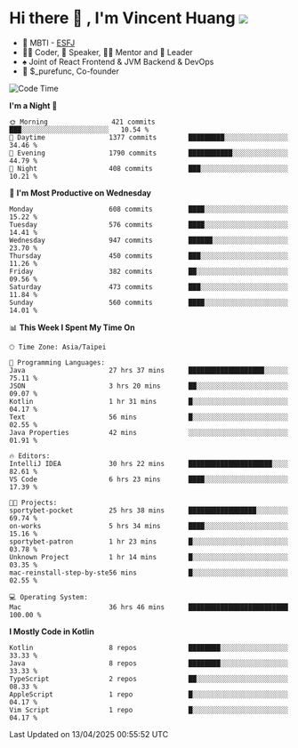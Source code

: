 # Hi there 👋 , I'm Vincent Huang ![](https://komarev.com/ghpvc/?username=Jian-Min-Huang)
- 👀 MBTI - [ESFJ](https://www.16personalities.com/esfj-personality)
- 👨‍💻 Coder, 🎤 Speaker, 👨‍🏫 Mentor and 🚀 Leader
- ♠️ Joint of React Frontend & JVM Backend & DevOps
- 💼 $_purefunc, Co-founder

<!--START_SECTION:waka-->
![Code Time](http://img.shields.io/badge/Code%20Time-5%2C097%20hrs%2031%20mins-blue)

**I'm a Night 🦉** 

```text
🌞 Morning                421 commits         ███░░░░░░░░░░░░░░░░░░░░░░   10.54 % 
🌆 Daytime                1377 commits        █████████░░░░░░░░░░░░░░░░   34.46 % 
🌃 Evening                1790 commits        ███████████░░░░░░░░░░░░░░   44.79 % 
🌙 Night                  408 commits         ███░░░░░░░░░░░░░░░░░░░░░░   10.21 % 
```
📅 **I'm Most Productive on Wednesday** 

```text
Monday                   608 commits         ████░░░░░░░░░░░░░░░░░░░░░   15.22 % 
Tuesday                  576 commits         ████░░░░░░░░░░░░░░░░░░░░░   14.41 % 
Wednesday                947 commits         ██████░░░░░░░░░░░░░░░░░░░   23.70 % 
Thursday                 450 commits         ███░░░░░░░░░░░░░░░░░░░░░░   11.26 % 
Friday                   382 commits         ██░░░░░░░░░░░░░░░░░░░░░░░   09.56 % 
Saturday                 473 commits         ███░░░░░░░░░░░░░░░░░░░░░░   11.84 % 
Sunday                   560 commits         ████░░░░░░░░░░░░░░░░░░░░░   14.01 % 
```


📊 **This Week I Spent My Time On** 

```text
🕑︎ Time Zone: Asia/Taipei

💬 Programming Languages: 
Java                     27 hrs 37 mins      ███████████████████░░░░░░   75.11 % 
JSON                     3 hrs 20 mins       ██░░░░░░░░░░░░░░░░░░░░░░░   09.07 % 
Kotlin                   1 hr 31 mins        █░░░░░░░░░░░░░░░░░░░░░░░░   04.17 % 
Text                     56 mins             █░░░░░░░░░░░░░░░░░░░░░░░░   02.55 % 
Java Properties          42 mins             ░░░░░░░░░░░░░░░░░░░░░░░░░   01.91 % 

🔥 Editors: 
IntelliJ IDEA            30 hrs 22 mins      █████████████████████░░░░   82.61 % 
VS Code                  6 hrs 23 mins       ████░░░░░░░░░░░░░░░░░░░░░   17.39 % 

🐱‍💻 Projects: 
sportybet-pocket         25 hrs 38 mins      █████████████████░░░░░░░░   69.74 % 
on-works                 5 hrs 34 mins       ████░░░░░░░░░░░░░░░░░░░░░   15.16 % 
sportybet-patron         1 hr 23 mins        █░░░░░░░░░░░░░░░░░░░░░░░░   03.78 % 
Unknown Project          1 hr 14 mins        █░░░░░░░░░░░░░░░░░░░░░░░░   03.35 % 
mac-reinstall-step-by-ste56 mins             █░░░░░░░░░░░░░░░░░░░░░░░░   02.55 % 

💻 Operating System: 
Mac                      36 hrs 46 mins      █████████████████████████   100.00 % 
```

**I Mostly Code in Kotlin** 

```text
Kotlin                   8 repos             ████████░░░░░░░░░░░░░░░░░   33.33 % 
Java                     8 repos             ████████░░░░░░░░░░░░░░░░░   33.33 % 
TypeScript               2 repos             ██░░░░░░░░░░░░░░░░░░░░░░░   08.33 % 
AppleScript              1 repo              █░░░░░░░░░░░░░░░░░░░░░░░░   04.17 % 
Vim Script               1 repo              █░░░░░░░░░░░░░░░░░░░░░░░░   04.17 % 
```




 Last Updated on 13/04/2025 00:55:52 UTC
<!--END_SECTION:waka-->
